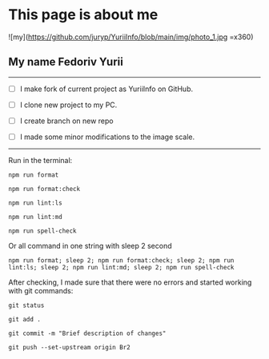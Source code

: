 # This page is about me

![my](<https://github.com/juryp/YuriiInfo/blob/main/img/photo_1.jpg> =x360)

## My name Fedoriv Yurii

---

- [ ] I make fork of current project as YuriiInfo on GitHub.

- [ ] I clone new project to my PC.

- [ ] I create branch on new repo

- [ ] I made some minor modifications to the image scale.

---

Run in the terminal:

```console
npm run format

npm run format:check

npm run lint:ls

npm run lint:md

npm run spell-check
```

Or all command in one string with sleep 2 second

```console
npm run format; sleep 2; npm run format:check; sleep 2; npm run lint:ls; sleep 2; npm run lint:md; sleep 2; npm run spell-check
```

After checking, I made sure that there were no errors and started working with
git commands:

```console
git status

git add .

git commit -m "Brief description of changes"

git push --set-upstream origin Br2
```
